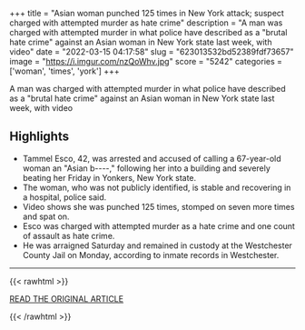 +++
title = "Asian woman punched 125 times in New York attack; suspect charged with attempted murder as hate crime"
description = "A man was charged with attempted murder in what police have described as a \"brutal hate crime\" against an Asian woman in New York state last week, with video"
date = "2022-03-15 04:17:58"
slug = "623013532bd52389fdf73657"
image = "https://i.imgur.com/nzQoWhv.jpg"
score = "5242"
categories = ['woman', 'times', 'york']
+++

A man was charged with attempted murder in what police have described as a \"brutal hate crime\" against an Asian woman in New York state last week, with video

## Highlights

- Tammel Esco, 42, was arrested and accused of calling a 67-year-old woman an "Asian b----," following her into a building and severely beating her Friday in Yonkers, New York state.
- The woman, who was not publicly identified, is stable and recovering in a hospital, police said.
- Video shows she was punched 125 times, stomped on seven more times and spat on.
- Esco was charged with attempted murder as a hate crime and one count of assault as hate crime.
- He was arraigned Saturday and remained in custody at the Westchester County Jail on Monday, according to inmate records in Westchester.

---

{{< rawhtml >}}
  <p class="article-category">
    <a target="_blank" href="https://www.nbcnews.com/news/asian-america/asian-woman-punched-125-new-york-attack-suspect-charged-attempted-murd-rcna19984">READ THE ORIGINAL ARTICLE</a>
  </p>
{{< /rawhtml >}}

